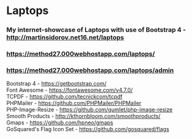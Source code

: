 # Laptops
### My internet-showcase of Laptops with use of Bootstrap 4 - http://martinsidorov.net16.net/laptops <br/>
### https://method27.000webhostapp.com/laptops/ <br/>
### https://method27.000webhostapp.com/laptops/admin <br/>
Bootstrap 4 - https://getbootstrap.com/ <br/>
Font Awesome - https://fontawesome.com/v4.7.0/ <br/>
TCPDF - https://github.com/tecnickcom/tcpdf <br/>
PHPMailer - https://github.com/PHPMailer/PHPMailer <br/>
PHP-Image-Resize - https://github.com/gumlet/php-image-resize <br/>
Smooth Products - http://kthornbloom.com/smoothproducts/ <br/>
Gmaps - https://github.com/hpneo/gmaps <br/>
GoSquared's Flag Icon Set - https://github.com/gosquared/flags <br/>
